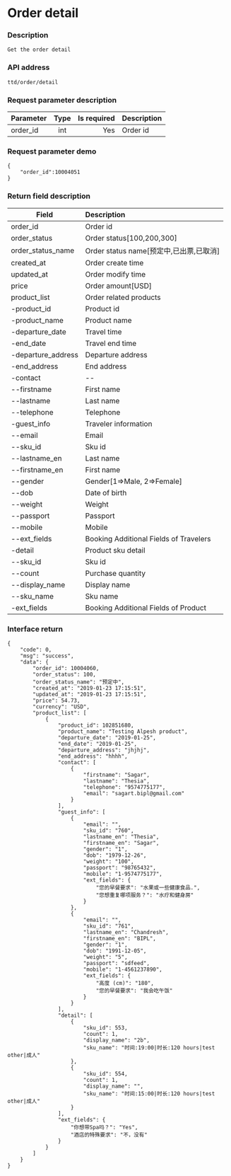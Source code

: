# Order detail

### Description

    Get the order detail

### API address

    ttd/order/detail

### Request parameter description

| Parameter           | Type          | Is required | Description             |
| ------------------- |:-------------:| -----------:| :-----------------------|
| order_id                | int           |     Yes      |   Order id         |


### Request parameter demo

	{
    	"order_id":10004051
    }

### Return field description

| Field                             |     Description                                   |
| -------------------               |  :-----------------------                         |
| order_id                          |     Order id                             |
| order_status                      |     Order status[100,200,300]                             |
| order_status_name                 |     Order status name[预定中,已出票,已取消]                            |
| created_at                        |     Order create time                                  |
| updated_at                        |     Order modify time                            |
| price                             |     Order amount[USD]           |
| product_list                      |     Order related products                            |
| -product_id                       |     Product id               |
| -product_name                     |     Product name                                |
| -departure_date                   |     Travel time                           |
| -end_date                         |     Travel end time                                |
| -departure_address                |     Departure address                          |
| -end_address                      |     End address                          |
| -contact                          |     --                                            |
| --firstname                       |     First name                                  |
| --lastname                        |     Last name                                  |
| --telephone                       |     Telephone                                  |
| -guest_info                       |     Traveler information                                            |
| --email                           |     Email                                            |
| --sku_id                          |     Sku id                                            |
| --lastname_en                     |     Last name                                            |
| --firstname_en                    |     First name                                            |
| --gender                          |     Gender[1=>Male, 2=>Female]                                            |
| --dob                             |     Date of birth                                            |
| --weight                          |     Weight                                            |
| --passport                        |     Passport                                            |
| --mobile                          |     Mobile                                            |
| --ext_fields                      |     Booking Additional Fields of Travelers |
| -detail                           |     Product sku detail                                  |
| --sku_id                          |     Sku id                                  |
| --count                           |     Purchase quantity                      |
| --display_name                    |     Display name                      |
| --sku_name                        |     Sku name                      |
| -ext_fields                       |     Booking Additional Fields of Product |


### Interface return

	{
        "code": 0,
        "msg": "success",
        "data": {
            "order_id": 10004060,
            "order_status": 100,
            "order_status_name": "预定中",
            "created_at": "2019-01-23 17:15:51",
            "updated_at": "2019-01-23 17:15:51",
            "price": 54.73,
            "currency": "USD",
            "product_list": [
                {
                    "product_id": 102851680,
                    "product_name": "Testing Alpesh product",
                    "departure_date": "2019-01-25",
                    "end_date": "2019-01-25",
                    "departure_address": "jhjhj",
                    "end_address": "hhhh",
                    "contact": [
                        {
                            "firstname": "Sagar",
                            "lastname": "Thesia",
                            "telephone": "9574775177",
                            "email": "sagart.bipl@gmail.com"
                        }
                    ],
                    "guest_info": [
                        {
                            "email": "",
                            "sku_id": "760",
                            "lastname_en": "Thesia",
                            "firstname_en": "Sagar",
                            "gender": "1",
                            "dob": "1979-12-26",
                            "weight": "100",
                            "passport": "98765432",
                            "mobile": "1-9574775177",
                            "ext_fields": {
                                "您的早餐要求": "水果或一些健康食品.",
                                "您想重复哪项服务？": "水疗和健身房"
                            }
                        },
                        {
                            "email": "",
                            "sku_id": "761",
                            "lastname_en": "Chandresh",
                            "firstname_en": "BIPL",
                            "gender": "1",
                            "dob": "1991-12-05",
                            "weight": "5",
                            "passport": "sdfeed",
                            "mobile": "1-4561237890",
                            "ext_fields": {
                                "高度 (cm)": "180",
                                "您的早餐要求": "我会吃午饭"
                            }
                        }
                    ],
                    "detail": [
                        {
                            "sku_id": 553,
                            "count": 1,
                            "display_name": "2b",
                            "sku_name": "时间:19:00|时长:120 hours|test other|成人"
                        },
                        {
                            "sku_id": 554,
                            "count": 1,
                            "display_name": "",
                            "sku_name": "时间:15:00|时长:120 hours|test other|成人"
                        }
                    ],
                    "ext_fields": {
                        "你想带Spa吗？": "Yes",
                        "酒店的特殊要求": "不，没有"
                    }
                }
            ]
        }
    }


